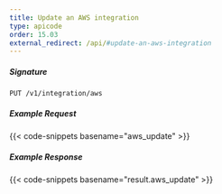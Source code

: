 ```yaml
---
title: Update an AWS integration
type: apicode
order: 15.03
external_redirect: /api/#update-an-aws-integration
---
```


##### Signature

`PUT /v1/integration/aws`

##### Example Request
{{< code-snippets basename="aws_update" >}}

##### Example Response
{{< code-snippets basename="result.aws_update" >}}
